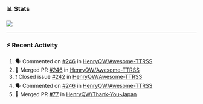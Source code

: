 ### :bar_chart: Stats

<a href="#">
  <img align="center" src="https://github-readme-stats.vercel.app/api?username=henryqw&count_private=true&show_icons=true" />
</a>
<!-- <a href="#">
  <img align="center" src="https://github-readme-stats-git-master.henryqw.vercel.app/api/top-langs/?username=HenryQW&layout=compact" />
</a> -->

---

### :zap: Recent Activity

<!--START_SECTION:activity-->

1. 🗣 Commented on [#246](https://github.com/HenryQW/Awesome-TTRSS/issues/246) in [HenryQW/Awesome-TTRSS](https://github.com/HenryQW/Awesome-TTRSS)
2. 🎉 Merged PR [#246](https://github.com/HenryQW/Awesome-TTRSS/pull/246) in [HenryQW/Awesome-TTRSS](https://github.com/HenryQW/Awesome-TTRSS)
3. ❗️ Closed issue [#242](https://github.com/HenryQW/Awesome-TTRSS/issues/242) in [HenryQW/Awesome-TTRSS](https://github.com/HenryQW/Awesome-TTRSS)
4. 🗣 Commented on [#246](https://github.com/HenryQW/Awesome-TTRSS/issues/246) in [HenryQW/Awesome-TTRSS](https://github.com/HenryQW/Awesome-TTRSS)
5. 🎉 Merged PR [#77](https://github.com/HenryQW/Thank-You-Japan/pull/77) in [HenryQW/Thank-You-Japan](https://github.com/HenryQW/Thank-You-Japan)
<!--END_SECTION:activity-->
